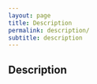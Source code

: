 ```yaml
---
layout: page
title: Description
permalink: description/
subtitle: description
---
```


## Description 
